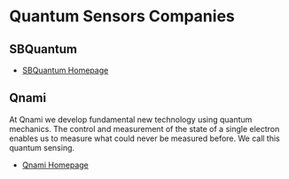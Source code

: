# Quantum Sensors Companies

## SBQuantum

* [SBQuantum Homepage](https://sbquantum.com/our-solutions/)

## Qnami

At Qnami we develop fundamental new technology using quantum mechanics. The control and measurement
of the state of a single electron enables us to measure what could never be measured before. We call
this quantum sensing.

* [Qnami Homepage](https://qnami.ch/)